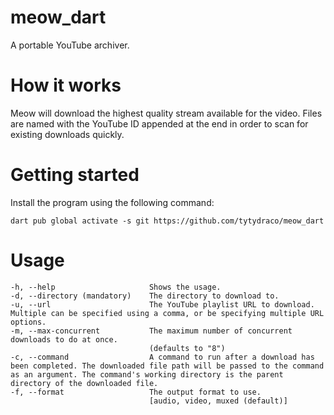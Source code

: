 # meow_dart

A portable YouTube archiver.

# How it works

Meow will download the highest quality stream available for the video. Files are named with the YouTube ID appended at
the end in order to scan for existing downloads quickly.

# Getting started

Install the program using the following command:

`dart pub global activate -s git https://github.com/tytydraco/meow_dart`

# Usage

```
-h, --help                     Shows the usage.
-d, --directory (mandatory)    The directory to download to.
-u, --url                      The YouTube playlist URL to download. Multiple can be specified using a comma, or be specifying multiple URL options.
-m, --max-concurrent           The maximum number of concurrent downloads to do at once.
                               (defaults to "8")
-c, --command                  A command to run after a download has been completed. The downloaded file path will be passed to the command as an argument. The command's working directory is the parent directory of the downloaded file.
-f, --format                   The output format to use.
                               [audio, video, muxed (default)]
```
